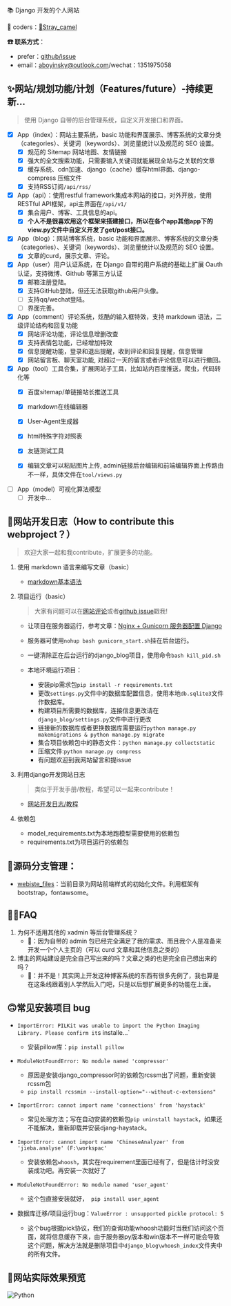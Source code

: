 📚 Django 开发的个人网站

🐒 coders：[🐫Stray_camel](https://github.com/Freen247)

**☎ 联系方式**：
- prefer：[github/issue](https://github.com/Freen247/django_blog/issues)
- email：aboyinsky@outlook.com/wechat：1351975058

## ✨网站/规划功能/计划（Features/future）-持续更新...
> 使用 Django 自带的后台管理系统，自定义开发接口和界面。

- [x] App（index）：网站主要系统，basic 功能和界面展示、博客系统的文章分类（categories）、关键词（keywords）、浏览量统计以及规范的 SEO 设置。
    - [x] 规范的 Sitemap 网站地图、友情链接
    - [x] 强大的全文搜索功能，只需要输入关键词就能展现全站与之关联的文章
    - [x] 缓存系统、cdn加速、django（cache）缓存html界面、django-compress 压缩文件
    - [x] 支持RSS订阅`/api/rss/`

- [x] App（api）：使用restful framework集成本网站的接口，对外开放，使用RESTful API框架，api主界面在`/api/v1/`
    - [x] 集合用户、博客、工具信息的api。
    - [x] **个人不是很喜欢用这个框架来搭建接口，所以在各个app其他app下的view.py文件中自定义开发了get/post接口。**

- [x] App（blog）：网站博客系统，basic 功能和界面展示、博客系统的文章分类（categories）、关键词（keywords）、浏览量统计以及规范的 SEO 设置。
    - [x] 文章的curd，展示文章、评论。

- [x] App（user）用户认证系统，在 Django 自带的用户系统的基础上扩展 Oauth 认证，支持微博、Github 等第三方认证
    - [x] 邮箱注册登陆。
    - [x] 支持GitHub登陆，但还无法获取github用户头像。
    - [ ] 支持qq/wechat登陆。
    - [ ] 界面完善。

- [x] App（comment）评论系统，炫酷的输入框特效，支持 markdown 语法，二级评论结构和回复功能
    - [x] 网站评论功能，评论信息增删改查
    - [x] 支持表情包功能，已经增加特效
    - [x] 信息提醒功能，登录和退出提醒，收到评论和回复提醒，信息管理
    - [x] 网站留言板、聊天室功能, 对超过一天的留言或者评论信息可以进行撤回。

- [x] App（tool）工具合集，扩展网站子工具，比如站内百度推送，爬虫，代码转化等
    - [x] 百度sitemap/单链接站长推送工具
    - [x] markdown在线编辑器
    - [x] User-Agent生成器
    - [x] html特殊字符对照表
    - [x] 友链测试工具
    - [x] 编辑文章可以粘贴图片上传, admin链接后台编辑和前端编辑界面上传路由不一样，具体文件在`tool/views.py`


- [ ] App（model）可视化算法模型
    - [ ] 开发中...
 
## 🐾网站开发日志（How to contribute this webproject？）
> 欢迎大家一起和我contribute，扩展更多的功能。

1. 使用 markdown 语言来编写文章（basic）
    - [markdown基本语法](https://boywithacoin.cn/article/markdownji-ben-yu-fa/)

2. 项目运行（basic）
    > 大家有问题可以在[网站评论](https://boywithacoin.cn/)或者[github issue](https://github.com/Freen247/django_blog/issues)戳我!
	
    - 让项目在服务器运行，参考文章：[Nginx + Gunicorn 服务器配置 Django](https://boywithacoin.cn/article/nginx-gunicorn-fu-wu-qi-pei-zhi-django/)
    - 服务器可使用`nohup bash gunicorn_start.sh`挂在后台运行。
    - 一键清除正在后台运行的django_blog项目，使用命令`bash kill_pid.sh`

    - 本地环境运行项目：
        - 安装pip需求包`pip install -r requirements.txt`
        -  更改`settings.py`文件中的数据库配置信息，使用本地`db.sqlite3`文件作数据库。
        - 构建项目所需要的数据库，连接信息更改请在`django_blog/settings.py`文件中进行更改
        - 链接新的数据库或者更换数据库需要运行`python manage.py makemigrations & python manage.py migrate`
        - 集合项目依赖包中的静态文件：`python manage.py collectstatic`
        - 压缩文件:`python manage.py compress`
        - 有问题欢迎到我网站留言和提issue

3. 利用django开发网站日志
    >类似于开发手册/教程，希望可以一起来contribute！
    - [网站开发日志/教程](https://boywithacoin.cn/timeline)
    
4. 依赖包
    - model_requirements.txt为本地跑模型需要使用的依赖包
    - requirements.txt为项目运行的依赖包

## 🌲源码分支管理：
- [webiste_files](https://github.com/Freen247/django_blog/tree/website_files)：当前目录为网站前端样式的初始化文件。利用框架有bootstrap，fontawsome。

## 🤹‍♀️FAQ
1. 为何不适用其他的 xadmin 等后台管理系统？
    - 🐫：因为自带的 admin 包已经完全满足了我的需求、而且我个人是准备来开发一个个人主页的（可以 curd 文章和其他信息之类的）
2. 博主的网站建设是完全自己写出来的吗？文章之类的也是完全自己想出来的吗？
    - 🐫：并不是！其实网上开发这种博客系统的东西有很多先例了，我也算是在这条线跟着别人学然后入门吧，只是以后想扩展更多的功能在上面。

## 🙃常见安装项目 bug
- `ImportError: PILKit was unable to import the Python Imaging Library. Please confirm it`s installe...`
    - 安装pillow库：`pip install pillow`

- `ModuleNotFoundError: No module named 'compressor'`
    - 原因是安装django_compressor时的依赖包rcssm出了问题，重新安装rcssm包
    - `pip install rcssmin --install-option="--without-c-extensions"`

- `ImportError: cannot import name 'connections' from 'haystack' `
    - 常见处理方法；写在自动安装的依赖包`pip uninstall haystack`，如果还不能解决，重新卸载并安装djang-haystack。

- `ImportError: cannot import name 'ChineseAnalyzer' from 'jieba.analyse' (F:\workspac' `
    - 安装依赖包`whoosh`，其实在requirement里面已经有了，但是估计时没安装成功吧。再安装一次就好了

- `ModuleNotFoundError: No module named 'user_agent'`
    - 这个包直接安装就好，` pip install user_agent`

- 数据库迁移/项目运行bug：`ValueError : unsupported pickle protocol: 5`
    - 这个bug根据pick协议，我们的查询功能whoosh功能时当我们访问这个页面，就将信息缓存下来，由于服务器py版本和win版本不一样可能会导致这个问题，解决方法就是删除项目中`django_blog\whoosh_index`文件夹中的所有文件。

## 🐒网站实际效果预览
![Python](./template.png)

